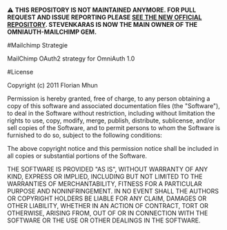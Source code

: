 :warning: **THIS REPOSITORY IS NOT MAINTAINED ANYMORE. FOR PULL REQUEST AND ISSUE REPORTING PLEASE [SEE THE NEW OFFICIAL REPOSITORY](https://github.com/stevenkaras/omniauth-mailchimp). STEVENKARAS IS NOW THE MAIN OWNER OF THE OMNIAUTH-MAILCHIMP GEM.**

#Mailchimp Strategie

MailChimp OAuth2 strategy for OmniAuth 1.0

#License

Copyright (c) 2011 Florian Mhun

Permission is hereby granted, free of charge, to any person obtaining a copy of this software and associated documentation files (the "Software"), to deal in the Software without restriction, including without limitation the rights to use, copy, modify, merge, publish, distribute, sublicense, and/or sell copies of the Software, and to permit persons to whom the Software is furnished to do so, subject to the following conditions:

The above copyright notice and this permission notice shall be included in all copies or substantial portions of the Software.

THE SOFTWARE IS PROVIDED "AS IS", WITHOUT WARRANTY OF ANY KIND, EXPRESS OR IMPLIED, INCLUDING BUT NOT LIMITED TO THE WARRANTIES OF MERCHANTABILITY, FITNESS FOR A PARTICULAR PURPOSE AND NONINFRINGEMENT. IN NO EVENT SHALL THE AUTHORS OR COPYRIGHT HOLDERS BE LIABLE FOR ANY CLAIM, DAMAGES OR OTHER LIABILITY, WHETHER IN AN ACTION OF CONTRACT, TORT OR OTHERWISE, ARISING FROM, OUT OF OR IN CONNECTION WITH THE SOFTWARE OR THE USE OR OTHER DEALINGS IN THE SOFTWARE.
